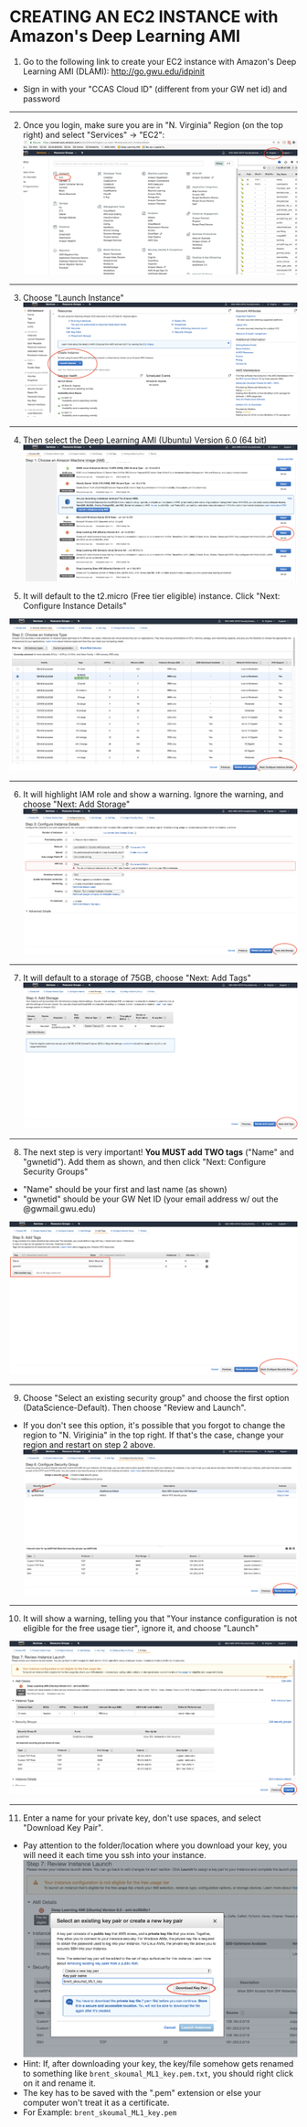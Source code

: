 # CREATING AN EC2 INSTANCE with Amazon's Deep Learning AMI

1.	Go to the following link to create your EC2 instance with Amazon's Deep Learning AMI (DLAMI):
http://go.gwu.edu/idpinit
 - Sign in with your "CCAS Cloud ID" (different from your GW net id) and password

---

2.	Once you login, make sure you are in "N. Virginia" Region (on the top right) and select "Services" -> "EC2":
![](screenshots/1.png)

---

3. Choose "Launch Instance"
![](screenshots/2.png?raw=true)

---

4. Then select the Deep Learning AMI (Ubuntu) Version 6.0 (64 bit)
 ![](screenshots/3.png)

5. It will default to the t2.micro (Free tier eligible) instance. Click "Next: Configure Instance Details"

![](screenshots/4.png)

---

6. It will highlight IAM role and show a warning. Ignore the warning, and choose "Next: Add Storage"
![](screenshots/5.png)

---

7. It will default to a storage of 75GB, choose "Next: Add Tags"
 ![](screenshots/6.png)

---

8. The next step is very important! **You MUST add TWO tags** ("Name" and "gwnetid"). Add them as shown, and then click "Next: Configure Security Groups" 
 
 - "Name" should be your first and last name (as shown)
 - "gwnetid" should be your GW Net ID (your email address w/ out the @gwmail.gwu.edu)

![](screenshots/7.png)

---

9. Choose "Select an existing security group" and choose the first option (DataScience-Default). Then choose "Review and Launch". 
 - If you don't see this option, it's possible that you forgot to change the region to "N. Viriginia" in the top right. If that's the case, change your region and restart on step 2 above.
 ![](screenshots/8.png)

---

10. It will show a warning, telling you that "Your instance configuration is not eligible for the free usage tier", ignore it, and choose "Launch"  

![](screenshots/9.png)


---

11. Enter a name for your private key, don't use spaces, and select "Download Key Pair". 
 - Pay attention to the folder/location where you download your key, you will need it each time you ssh into your instance.
 ![](screenshots/10.png)
 - Hint: If, after downloading your key, the key/file somehow gets renamed to something like `brent_skoumal_ML1_key.pem.txt`, you should right click on it and rename it. 
 - The key has to be saved with the ".pem" extension or else your computer won't treat it as a certificate.
 - For Example: `brent_skoumal_ML1_key.pem`
 
